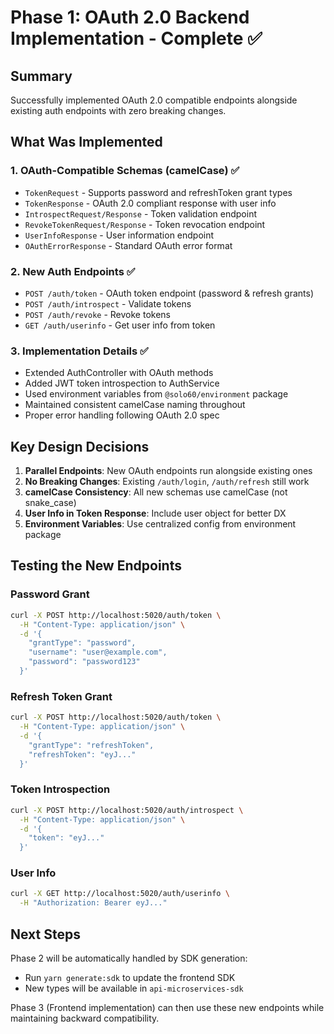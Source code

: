 # Phase 1: OAuth 2.0 Backend Implementation - Complete ✅

## Summary

Successfully implemented OAuth 2.0 compatible endpoints alongside existing auth endpoints with zero breaking changes.

## What Was Implemented

### 1. OAuth-Compatible Schemas (camelCase) ✅

- `TokenRequest` - Supports password and refreshToken grant types
- `TokenResponse` - OAuth 2.0 compliant response with user info
- `IntrospectRequest/Response` - Token validation endpoint
- `RevokeTokenRequest/Response` - Token revocation endpoint
- `UserInfoResponse` - User information endpoint
- `OAuthErrorResponse` - Standard OAuth error format

### 2. New Auth Endpoints ✅

- `POST /auth/token` - OAuth token endpoint (password & refresh grants)
- `POST /auth/introspect` - Validate tokens
- `POST /auth/revoke` - Revoke tokens
- `GET /auth/userinfo` - Get user info from token

### 3. Implementation Details ✅

- Extended AuthController with OAuth methods
- Added JWT token introspection to AuthService
- Used environment variables from `@solo60/environment` package
- Maintained consistent camelCase naming throughout
- Proper error handling following OAuth 2.0 spec

## Key Design Decisions

1. **Parallel Endpoints**: New OAuth endpoints run alongside existing ones
2. **No Breaking Changes**: Existing `/auth/login`, `/auth/refresh` still work
3. **camelCase Consistency**: All new schemas use camelCase (not snake_case)
4. **User Info in Token Response**: Include user object for better DX
5. **Environment Variables**: Use centralized config from environment package

## Testing the New Endpoints

### Password Grant

```bash
curl -X POST http://localhost:5020/auth/token \
  -H "Content-Type: application/json" \
  -d '{
    "grantType": "password",
    "username": "user@example.com",
    "password": "password123"
  }'
```

### Refresh Token Grant

```bash
curl -X POST http://localhost:5020/auth/token \
  -H "Content-Type: application/json" \
  -d '{
    "grantType": "refreshToken",
    "refreshToken": "eyJ..."
  }'
```

### Token Introspection

```bash
curl -X POST http://localhost:5020/auth/introspect \
  -H "Content-Type: application/json" \
  -d '{
    "token": "eyJ..."
  }'
```

### User Info

```bash
curl -X GET http://localhost:5020/auth/userinfo \
  -H "Authorization: Bearer eyJ..."
```

## Next Steps

Phase 2 will be automatically handled by SDK generation:

- Run `yarn generate:sdk` to update the frontend SDK
- New types will be available in `api-microservices-sdk`

Phase 3 (Frontend implementation) can then use these new endpoints while maintaining backward compatibility.
